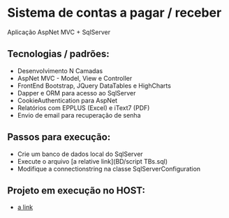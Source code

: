 # Sistema de contas a pagar / receber
Aplicação AspNet MVC + SqlServer

## Tecnologias / padrões:
* Desenvolvimento N Camadas
* AspNet MVC - Model, View e Controller
* FrontEnd Bootstrap, JQuery DataTables e HighCharts
* Dapper e ORM para acesso ao SqlServer
* CookieAuthentication para AspNet
* Relatórios com EPPLUS (Excel) e iText7 (PDF)
* Envio de email para recuperação de senha

## Passos para execução:
* Crie um banco de dados local do SqlServer
* Execute o arquivo [a relative link](BD/script TBs.sql)
* Modifique a connectionstring na classe SqlServerConfiguration

## Projeto em execução no HOST:
* [a link](http://willestudo-001-site1.atempurl.com/)
